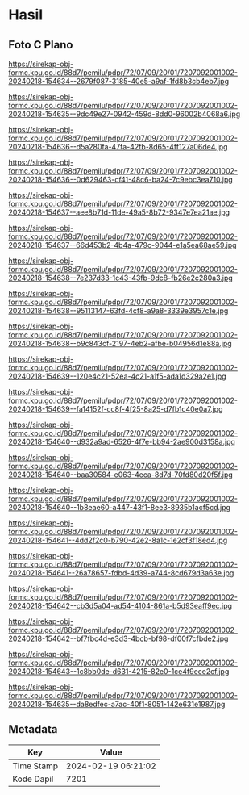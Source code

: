# Hasil

## Foto C Plano

https://sirekap-obj-formc.kpu.go.id/88d7/pemilu/pdpr/72/07/09/20/01/7207092001002-20240218-154634--2679f087-3185-40e5-a9af-1fd8b3cb4eb7.jpg

https://sirekap-obj-formc.kpu.go.id/88d7/pemilu/pdpr/72/07/09/20/01/7207092001002-20240218-154635--9dc49e27-0942-459d-8dd0-96002b4068a6.jpg

https://sirekap-obj-formc.kpu.go.id/88d7/pemilu/pdpr/72/07/09/20/01/7207092001002-20240218-154636--d5a280fa-47fa-42fb-8d65-4ff127a06de4.jpg

https://sirekap-obj-formc.kpu.go.id/88d7/pemilu/pdpr/72/07/09/20/01/7207092001002-20240218-154636--0d629463-cf41-48c6-ba24-7c9ebc3ea710.jpg

https://sirekap-obj-formc.kpu.go.id/88d7/pemilu/pdpr/72/07/09/20/01/7207092001002-20240218-154637--aee8b71d-11de-49a5-8b72-9347e7ea21ae.jpg

https://sirekap-obj-formc.kpu.go.id/88d7/pemilu/pdpr/72/07/09/20/01/7207092001002-20240218-154637--66d453b2-4b4a-479c-9044-e1a5ea68ae59.jpg

https://sirekap-obj-formc.kpu.go.id/88d7/pemilu/pdpr/72/07/09/20/01/7207092001002-20240218-154638--7e237d33-1c43-43fb-9dc8-fb26e2c280a3.jpg

https://sirekap-obj-formc.kpu.go.id/88d7/pemilu/pdpr/72/07/09/20/01/7207092001002-20240218-154638--95113147-63fd-4cf8-a9a8-3339e3957c1e.jpg

https://sirekap-obj-formc.kpu.go.id/88d7/pemilu/pdpr/72/07/09/20/01/7207092001002-20240218-154638--b9c843cf-2197-4eb2-afbe-b04956d1e88a.jpg

https://sirekap-obj-formc.kpu.go.id/88d7/pemilu/pdpr/72/07/09/20/01/7207092001002-20240218-154639--120e4c21-52ea-4c21-a1f5-ada1d329a2e1.jpg

https://sirekap-obj-formc.kpu.go.id/88d7/pemilu/pdpr/72/07/09/20/01/7207092001002-20240218-154639--fa14152f-cc8f-4f25-8a25-d7fb1c40e0a7.jpg

https://sirekap-obj-formc.kpu.go.id/88d7/pemilu/pdpr/72/07/09/20/01/7207092001002-20240218-154640--d932a9ad-6526-4f7e-bb94-2ae900d3158a.jpg

https://sirekap-obj-formc.kpu.go.id/88d7/pemilu/pdpr/72/07/09/20/01/7207092001002-20240218-154640--baa30584-e063-4eca-8d7d-70fd80d20f5f.jpg

https://sirekap-obj-formc.kpu.go.id/88d7/pemilu/pdpr/72/07/09/20/01/7207092001002-20240218-154640--1b8eae60-a447-43f1-8ee3-8935b1acf5cd.jpg

https://sirekap-obj-formc.kpu.go.id/88d7/pemilu/pdpr/72/07/09/20/01/7207092001002-20240218-154641--4dd2f2c0-b790-42e2-8a1c-1e2cf3f18ed4.jpg

https://sirekap-obj-formc.kpu.go.id/88d7/pemilu/pdpr/72/07/09/20/01/7207092001002-20240218-154641--26a78657-fdbd-4d39-a744-8cd679d3a63e.jpg

https://sirekap-obj-formc.kpu.go.id/88d7/pemilu/pdpr/72/07/09/20/01/7207092001002-20240218-154642--cb3d5a04-ad54-4104-861a-b5d93eaff9ec.jpg

https://sirekap-obj-formc.kpu.go.id/88d7/pemilu/pdpr/72/07/09/20/01/7207092001002-20240218-154642--bf7fbc4d-e3d3-4bcb-bf98-df00f7cfbde2.jpg

https://sirekap-obj-formc.kpu.go.id/88d7/pemilu/pdpr/72/07/09/20/01/7207092001002-20240218-154643--1c8bb0de-d631-4215-82e0-1ce4f9ece2cf.jpg

https://sirekap-obj-formc.kpu.go.id/88d7/pemilu/pdpr/72/07/09/20/01/7207092001002-20240218-154635--da8edfec-a7ac-40f1-8051-142e631e1987.jpg


## Metadata

| Key        | Value               |
| ---------- | ------------------- |
| Time Stamp | 2024-02-19 06:21:02 |
| Kode Dapil | 7201                |



